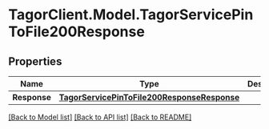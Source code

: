 # TagorClient.Model.TagorServicePinToFile200Response

## Properties

Name | Type | Description | Notes
------------ | ------------- | ------------- | -------------
**Response** | [**TagorServicePinToFile200ResponseResponse**](TagorServicePinToFile200ResponseResponse.md) |  | [optional] 

[[Back to Model list]](../README.md#documentation-for-models) [[Back to API list]](../README.md#documentation-for-api-endpoints) [[Back to README]](../README.md)

